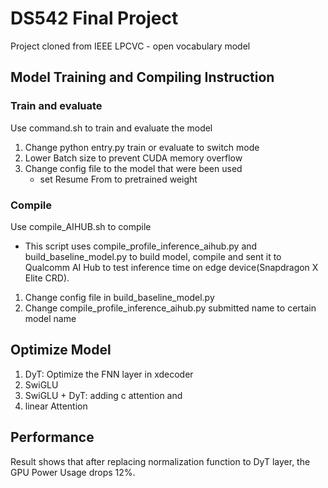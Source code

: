 # DS542 Final Project
Project cloned from IEEE LPCVC - open vocabulary model

## Model Training and Compiling Instruction
### Train and evaluate
Use command.sh to train and evaluate the model
1. Change python entry.py train or evaluate to switch mode
2. Lower Batch size to prevent CUDA memory overflow
3. Change config file to the model that were been used
    - set Resume From to pretrained weight
### Compile
Use compile_AIHUB.sh to compile
- This script uses compile_profile_inference_aihub.py and build_baseline_model.py to build model, compile and sent it to Qualcomm AI Hub to test inference time on edge device(Snapdragon X Elite CRD).
1. Change config file in build_baseline_model.py
2. Change compile_profile_inference_aihub.py submitted name to certain model name

## Optimize Model
1. DyT: Optimize the FNN layer in xdecoder
2. SwiGLU
3. SwiGLU + DyT: adding c attention and 
4. linear Attention




## Performance
Result shows that after replacing normalization function to DyT layer, the GPU Power Usage drops 12%. 


